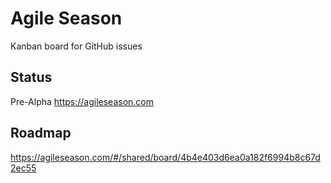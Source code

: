 # Agile Season

Kanban board for GitHub issues

## Status

Pre-Alpha https://agileseason.com

## Roadmap

https://agileseason.com/#/shared/board/4b4e403d6ea0a182f6994b8c67d2ec55
